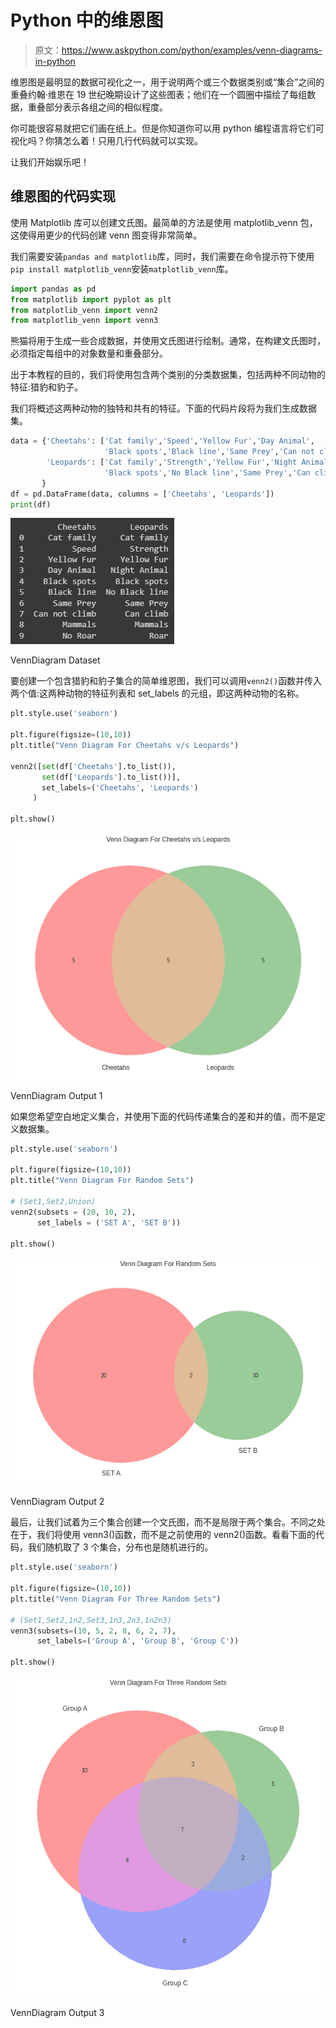 # Python 中的维恩图

> 原文：<https://www.askpython.com/python/examples/venn-diagrams-in-python>

维恩图是最明显的数据可视化之一，用于说明两个或三个数据类别或“集合”之间的重叠约翰·维恩在 19 世纪晚期设计了这些图表；他们在一个圆圈中描绘了每组数据，重叠部分表示各组之间的相似程度。

你可能很容易就把它们画在纸上。但是你知道你可以用 python 编程语言将它们可视化吗？你猜怎么着！只用几行代码就可以实现。

让我们开始娱乐吧！

## 维恩图的代码实现

使用 Matplotlib 库可以创建文氏图。最简单的方法是使用 matplotlib_venn 包，这使得用更少的代码创建 venn 图变得非常简单。

我们需要安装`pandas and matplotlib`库，同时，我们需要在命令提示符下使用`pip install matplotlib_venn`安装`matplotlib_venn`库。

```py
import pandas as pd
from matplotlib import pyplot as plt
from matplotlib_venn import venn2
from matplotlib_venn import venn3

```

熊猫将用于生成一些合成数据，并使用文氏图进行绘制。通常，在构建文氏图时，必须指定每组中的对象数量和重叠部分。

出于本教程的目的，我们将使用包含两个类别的分类数据集，包括两种不同动物的特征:猎豹和豹子。

我们将概述这两种动物的独特和共有的特征。下面的代码片段将为我们生成数据集。

```py
data = {'Cheetahs': ['Cat family','Speed','Yellow Fur','Day Animal',
                     'Black spots','Black line','Same Prey','Can not climb','Mammals','No Roar'],
        'Leopards': ['Cat family','Strength','Yellow Fur','Night Animal',
                     'Black spots','No Black line','Same Prey','Can climb','Mammals','Roar']
       }
df = pd.DataFrame(data, columns = ['Cheetahs', 'Leopards'])
print(df)

```

![VennDiagram Dataset](img/f7b920974a10d11a758058525b6fd11d.png)

VennDiagram Dataset

要创建一个包含猎豹和豹子集合的简单维恩图，我们可以调用`venn2()`函数并传入两个值:这两种动物的特征列表和 set_labels 的元组，即这两种动物的名称。

```py
plt.style.use('seaborn')

plt.figure(figsize=(10,10))
plt.title("Venn Diagram For Cheetahs v/s Leopards")

venn2([set(df['Cheetahs'].to_list()), 
       set(df['Leopards'].to_list())],
       set_labels=('Cheetahs', 'Leopards')
     )

plt.show()

```

![VennDiagram Output 1](img/d5b767392456588c733731ea2405b260.png)

VennDiagram Output 1

如果您希望空白地定义集合，并使用下面的代码传递集合的差和并的值，而不是定义数据集。

```py
plt.style.use('seaborn')

plt.figure(figsize=(10,10))
plt.title("Venn Diagram For Random Sets")

# (Set1,Set2,Union)
venn2(subsets = (20, 10, 2), 
      set_labels = ('SET A', 'SET B'))

plt.show()

```

![VennDiagram Output 2](img/d628ed2acfa8c941bb969ce90297b5ad.png)

VennDiagram Output 2

最后，让我们试着为三个集合创建一个文氏图，而不是局限于两个集合。不同之处在于，我们将使用 venn3()函数，而不是之前使用的 venn2()函数。看看下面的代码，我们随机取了 3 个集合，分布也是随机进行的。

```py
plt.style.use('seaborn')

plt.figure(figsize=(10,10))
plt.title("Venn Diagram For Three Random Sets")

# (Set1,Set2,1n2,Set3,1n3,2n3,1n2n3)
venn3(subsets=(10, 5, 2, 8, 6, 2, 7), 
      set_labels=('Group A', 'Group B', 'Group C'))

plt.show()

```

![VennDiagram Output 3](img/251c22f65a257a16c4b6277cd8a38c56.png)

VennDiagram Output 3
